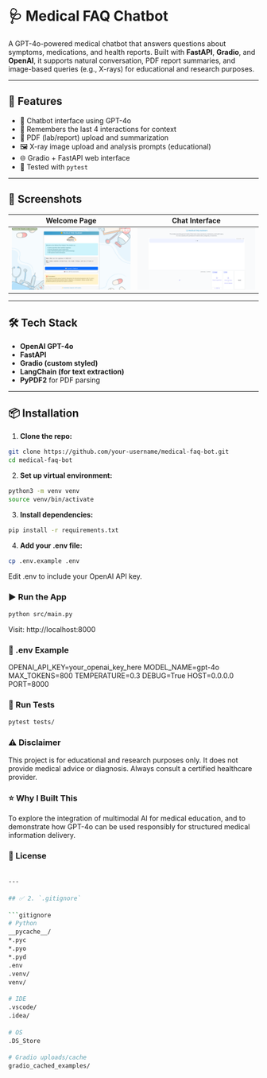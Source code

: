 # 🩺 Medical FAQ Chatbot

A GPT-4o-powered medical chatbot that answers questions about symptoms, medications, and health reports. Built with **FastAPI**, **Gradio**, and **OpenAI**, it supports natural conversation, PDF report summaries, and image-based queries (e.g., X-rays) for educational and research purposes.

---

## 🚀 Features

- 💬 Chatbot interface using GPT-4o
- 🧠 Remembers the last 4 interactions for context
- 📄 PDF (lab/report) upload and summarization
- 🖼 X-ray image upload and analysis prompts (educational)
- 🌐 Gradio + FastAPI web interface
- 🧪 Tested with `pytest`

---

## 📸 Screenshots

| Welcome Page | Chat Interface |
|----------------|-----------------|
| ![Chat UI](static/img/intro.png) | ![X-ray Upload](static/img/question-answering.png) |

---

## 🛠 Tech Stack

- **OpenAI GPT-4o**
- **FastAPI**
- **Gradio (custom styled)**
- **LangChain (for text extraction)**
- **PyPDF2** for PDF parsing

---

## 📦 Installation

1. **Clone the repo:**
```bash
git clone https://github.com/your-username/medical-faq-bot.git
cd medical-faq-bot
```

2. **Set up virtual environment:**
```bash
python3 -m venv venv
source venv/bin/activate
```

3. **Install dependencies:**
```bash
pip install -r requirements.txt
```

4. **Add your .env file:**
```bash
cp .env.example .env
```

Edit .env to include your OpenAI API key.

### ▶️ Run the App
```bash
python src/main.py
```

Visit: http://localhost:8000

### 📁 .env Example

OPENAI_API_KEY=your_openai_key_here
MODEL_NAME=gpt-4o
MAX_TOKENS=800
TEMPERATURE=0.3
DEBUG=True
HOST=0.0.0.0
PORT=8000

### 🧪 Run Tests
```bash
pytest tests/
```

### ⚠️ Disclaimer
This project is for educational and research purposes only. It does not provide medical advice or diagnosis. Always consult a certified healthcare provider.

### ⭐ Why I Built This
To explore the integration of multimodal AI for medical education, and to demonstrate how GPT-4o can be used responsibly for structured medical information delivery.

### 📄 License
```bash

---

## ✅ 2. `.gitignore`

```gitignore
# Python
__pycache__/
*.pyc
*.pyo
*.pyd
.env
.venv/
venv/

# IDE
.vscode/
.idea/

# OS
.DS_Store

# Gradio uploads/cache
gradio_cached_examples/
```




